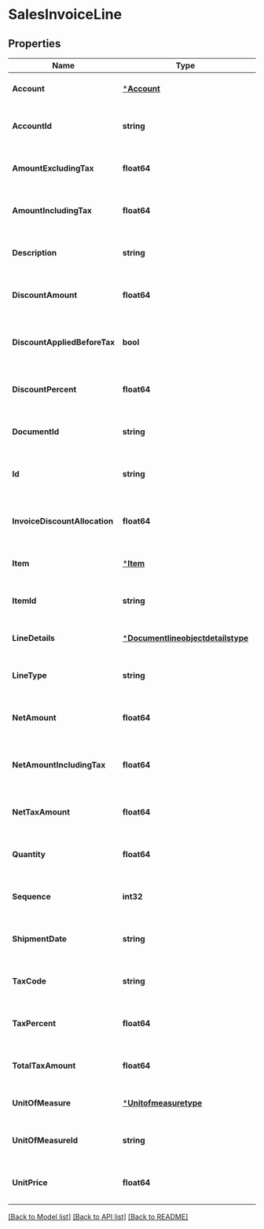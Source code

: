 # SalesInvoiceLine

## Properties
Name | Type | Description | Notes
------------ | ------------- | ------------- | -------------
**Account** | [***Account**](account.md) |  | [optional] [default to null]
**AccountId** | **string** | The accountId property for the Dynamics 365 Business Central salesInvoiceLine entity | [optional] [default to null]
**AmountExcludingTax** | **float64** | The amountExcludingTax property for the Dynamics 365 Business Central salesInvoiceLine entity | [optional] [default to null]
**AmountIncludingTax** | **float64** | The amountIncludingTax property for the Dynamics 365 Business Central salesInvoiceLine entity | [optional] [default to null]
**Description** | **string** | The description property for the Dynamics 365 Business Central salesInvoiceLine entity | [optional] [default to null]
**DiscountAmount** | **float64** | The discountAmount property for the Dynamics 365 Business Central salesInvoiceLine entity | [optional] [default to null]
**DiscountAppliedBeforeTax** | **bool** | The discountAppliedBeforeTax property for the Dynamics 365 Business Central salesInvoiceLine entity | [optional] [default to null]
**DiscountPercent** | **float64** | The discountPercent property for the Dynamics 365 Business Central salesInvoiceLine entity | [optional] [default to null]
**DocumentId** | **string** | The documentId property for the Dynamics 365 Business Central salesInvoiceLine entity | [optional] [default to null]
**Id** | **string** | The id property for the Dynamics 365 Business Central salesInvoiceLine entity | [optional] [default to null]
**InvoiceDiscountAllocation** | **float64** | The invoiceDiscountAllocation property for the Dynamics 365 Business Central salesInvoiceLine entity | [optional] [default to null]
**Item** | [***Item**](item.md) |  | [optional] [default to null]
**ItemId** | **string** | The itemId property for the Dynamics 365 Business Central salesInvoiceLine entity | [optional] [default to null]
**LineDetails** | [***Documentlineobjectdetailstype**](documentlineobjectdetailstype.md) |  | [optional] [default to null]
**LineType** | **string** | The lineType property for the Dynamics 365 Business Central salesInvoiceLine entity | [optional] [default to null]
**NetAmount** | **float64** | The netAmount property for the Dynamics 365 Business Central salesInvoiceLine entity | [optional] [default to null]
**NetAmountIncludingTax** | **float64** | The netAmountIncludingTax property for the Dynamics 365 Business Central salesInvoiceLine entity | [optional] [default to null]
**NetTaxAmount** | **float64** | The netTaxAmount property for the Dynamics 365 Business Central salesInvoiceLine entity | [optional] [default to null]
**Quantity** | **float64** | The quantity property for the Dynamics 365 Business Central salesInvoiceLine entity | [optional] [default to null]
**Sequence** | **int32** | The sequence property for the Dynamics 365 Business Central salesInvoiceLine entity | [optional] [default to null]
**ShipmentDate** | **string** | The shipmentDate property for the Dynamics 365 Business Central salesInvoiceLine entity | [optional] [default to null]
**TaxCode** | **string** | The taxCode property for the Dynamics 365 Business Central salesInvoiceLine entity | [optional] [default to null]
**TaxPercent** | **float64** | The taxPercent property for the Dynamics 365 Business Central salesInvoiceLine entity | [optional] [default to null]
**TotalTaxAmount** | **float64** | The totalTaxAmount property for the Dynamics 365 Business Central salesInvoiceLine entity | [optional] [default to null]
**UnitOfMeasure** | [***Unitofmeasuretype**](unitofmeasuretype.md) |  | [optional] [default to null]
**UnitOfMeasureId** | **string** | The unitOfMeasureId property for the Dynamics 365 Business Central salesInvoiceLine entity | [optional] [default to null]
**UnitPrice** | **float64** | The unitPrice property for the Dynamics 365 Business Central salesInvoiceLine entity | [optional] [default to null]

[[Back to Model list]](../README.md#documentation-for-models) [[Back to API list]](../README.md#documentation-for-api-endpoints) [[Back to README]](../README.md)

